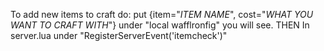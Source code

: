 To add new items to craft do:
    put {item="*ITEM NAME*", cost="*WHAT YOU WANT TO CRAFT WITH*"} under "local wafflronfig" you will see. 
THEN
    In server.lua under "RegisterServerEvent('itemcheck')"
        
